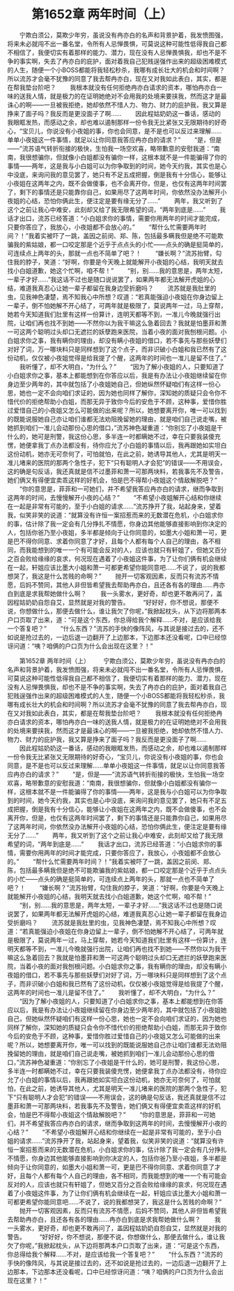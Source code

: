 # 　　第1652章 两年时间（上）
　　宁欺白须公，莫欺少年穷，虽说没有冉亦白的名声和背景护着，我发愤图强，将来未必就闯不出一番名堂，令所有人忌惮畏惧，可莫说这种可能性低得我自己都不相信了，我便切实有着那样的能力、潜力，现在没有人忌惮畏惧我，却也不是不争的事实啊，失去了冉亦白的庇护，面对着我自己犯贱逞强作出来的超级困难模式的人生，随便一个小BOSS都能将我轻松秒杀，我哪有成长壮大的机会和时间啊？所以流苏才会毫不犹豫的同意了我去帮冉亦白，现在又对我如此表白，其实，都是在帮我垫台阶吧？
　　我根本就没有任何拒绝冉亦白请求的资本，哪怕冉亦白一味的送我人情，就是极力的在证明她绝对不会用我的处境来要挟我，然而这才是最诛心的啊——一旦被我拒绝，她却依然不惜人力、物力、财力的庇护我，我又算是挣来了面子吗？我反而是更没面子了啊……
　　因此程姑奶奶这一番话，感动的我眼眶发热，而感动之余，却也难以遏制那样一份令我无比紧张又无限期待的好奇心，“宝贝儿，你说没有小夜姐的事，你也会同意，是不是也可以反过来理解……单单小夜姐这一件事情，就足以让你同意我答应冉亦白的请求？”
　　“是，但是——”流苏语气转折衔接的极快，生怕我一场空欢喜，略带歉意的安慰我道：“南南，我很想骗你，但就像小白姐都没有骗你一样，这根本就不是一件能骗得了你的事情——两年，这是我与小白姐可以为你争取到的时间，她今天约我，其实也是心中没底，来询问我的意见罢了，她只有不足五成把握，倒是我有十分信心，能够让小夜姐在这两年之内，既不会做傻事，也不会离开你，但是，也仅有这两年时间罢了，剩下的事情还是只能靠你自己，如果用尽了这两年时间，你依然没办法解开小夜姐的心结，恐怕你俩此生，便注定是要有缘无分了……”
　　两年，我又听到了这个之前让我心中难安，此刻却又给了我无限希望的词，“两年到底是……”
　　我话才出口，流苏已经答道：“小白姐求你的事情，需要你用两年的时间才能完成，只要你答应了，我放心，小夜姐都不会放心的。”
　　“帮什么忙需要两年时间？！”我着实被吓了一跳，盖因之前闵、郑、陈，包括最多瞒我但是绝不可能欺骗我的紫姑娘，都一口咬定那是个近乎于点点头的小忙——点头的确是挺简单的，可连续点上两年的头，那就一点也不简单了吧？！
　　“嫌长啊？”流苏抬臂，勾住我的脖子，笑道：“好啊，你要是今天晚上就能解开小夜姐的心结，我明天就去找小白姐道歉，她这个忙啊，咱不帮！”
　　“别，别……我的意思是，两年太短，一辈子才好……”我这话不过也是随口说说罢了，如果两年都无法解开虎姐的心结，难道我真忍心让她一辈子都留在我身边受折磨吗？
　　流苏就是我肚里的虫，见我神色凄楚，焉不知我心中所想？叹道：“若真能强迫小夜姐在你身边留上一辈子，倒不怕她解不开心结了，可两年就是极限了，莫说两年一过，马上穿帮，她若今天知道我们肚里有这样一份算计，连明天都等不到，一准儿今晚就强行出院，让咱们再也找不到她——不然你以为我干嘛这么急着回去？我就是怕墨菲和萧一可这两个聪明过头却口无遮拦的妖孽跑来医院，当着小夜的面对我刨根问题。小白姐求你之事，我有瞒你的理由，却没有瞒小夜姐的借口，若不事先与那些妖孽们对好了词，万一哪块料只是同样想到了这个点子，而非识破小白姐和我已然有了这份动机，仅仅被小夜姐觉得是给我提了个醒，这两年的时间也一准儿是留不住了。”
　　我听懂了，却不大明白，“为什么？”
　　“因为了解小夜姐的人，只要知道了小白姐求你之事，基本上都能想到在你答应以后，我是有办法让小夜姐继续留在你身边至少两年的，其中就包括了小夜姐她自己，但她纵然怀疑咱们有这样一份心思，她也一定不会向咱们求证的，因为她也同样了解你，深知她的质疑只会令你不惜代价的拒绝帮助小白姐，而那无异于致你今后的安危于不顾，这种事，爱惜你胜过爱惜自己的小夜姐又怎么可能做的出来呢？所以，她想要离开你，唯一可以找到的既能说服她自己亦让咱们谁都无法劝阻挽留她的理由，就是咱们自己说走嘴，被她抓到咱们一准儿会动那份心思的借口，”流苏神色凝重道：“你别忘了小夜姐是干什么的，她可是刑警，我这份心思，多半连一时都瞒她不过，幸在只要我装傻充愣，她便拿我丁点办法都没有，待你应允了小白姐的事情以后，我再跟她如实坦白这份动机，她亦无可奈何了，可怕就怕，在此之前，她诱导其他人，尤其是明天一准儿堵来的医院的那两个急性子，犯下“只有聪明人才会犯”的错误——不用误会，这的确是句反话，我还真就是信不过墨菲和萧一可那两块料，若我事先不及警告，她们俩又有得便宜卖乖这样的好机会，怕是巴不得帮小夜姐这个情敌解脱吧？”
　　“你的意思是，菲菲和一可她们，并不希望我答应冉亦白的请求，继而争取到这两年的时间，去慢慢解开小夜的心结？”
　　“不希望小夜姐解开心结和你继续在一起是非常有可能的，至于小白姐的请求……”流苏挣开了我，站起身来，望着我，似笑非笑的说道：“就算没有许恒一案招惹而来的无数潜在危机，小白姐求你的事，估计除了我一定会有几分挣扎不情愿，你身边其他能够直接影响到你决定的人，包括你爸乃至小夜姐，多半都是倾向于让你同意的，如墨大小姐和萧一可，更是巴不得你同意、求着你同意了才好，且每个人都有每个人自己的理由，各不相同，而我能想到的唯一一个有可能会反对的人，应该也就只有轩姐了，但她又百分之百会败给缘缘的哀求，何况现在遇着了小夜姐这件事，为了让你们俩有机会继续在一起，轩姐应该比墨大小姐和萧一可都更希望你能同意吧……不说了，说的我都想哭了，我这是什么苦贱的命啊？”
　　抛开一切客观因素，反而只有流苏不情愿，后妈不赞同，其他人非但皆希望我去帮助冉亦白，且还各有各的理由……冉亦白到底是求我帮她做什么啊？
　　我一头雾水，更好奇，却也更不敢再问了，盖因程姑奶奶自怨自艾，显然就是对我的警告。
　　“好好好，你不想说，那便不说，你想做什么，那便去做什么，谁让我欠了你呢，”我掀起枕头，从下边将那两本户口页取了出来，道：“可是这个东西，你总得给我个解释……不对，是应该给我一个答复吧？”
　　“什么东西？”流苏的手快的像阵风，与其说是接过去的，还不如说是抢过去的，一边后退一边翻开了上边那本，下边那本还没看呢，口中已经惊讶问道：“咦？咱俩的户口页为什么会出现在这里？！”

　　第1652章 两年时间（上）
　　宁欺白须公，莫欺少年穷，虽说没有冉亦白的名声和背景护着，我发愤图强，将来未必就闯不出一番名堂，令所有人忌惮畏惧，可莫说这种可能性低得我自己都不相信了，我便切实有着那样的能力、潜力，现在没有人忌惮畏惧我，却也不是不争的事实啊，失去了冉亦白的庇护，面对着我自己犯贱逞强作出来的超级困难模式的人生，随便一个小BOSS都能将我轻松秒杀，我哪有成长壮大的机会和时间啊？所以流苏才会毫不犹豫的同意了我去帮冉亦白，现在又对我如此表白，其实，都是在帮我垫台阶吧？
　　我根本就没有任何拒绝冉亦白请求的资本，哪怕冉亦白一味的送我人情，就是极力的在证明她绝对不会用我的处境来要挟我，然而这才是最诛心的啊——一旦被我拒绝，她却依然不惜人力、物力、财力的庇护我，我又算是挣来了面子吗？我反而是更没面子了啊……
　　因此程姑奶奶这一番话，感动的我眼眶发热，而感动之余，却也难以遏制那样一份令我无比紧张又无限期待的好奇心，“宝贝儿，你说没有小夜姐的事，你也会同意，是不是也可以反过来理解……单单小夜姐这一件事情，就足以让你同意我答应冉亦白的请求？”
　　“是，但是——”流苏语气转折衔接的极快，生怕我一场空欢喜，略带歉意的安慰我道：“南南，我很想骗你，但就像小白姐都没有骗你一样，这根本就不是一件能骗得了你的事情——两年，这是我与小白姐可以为你争取到的时间，她今天约我，其实也是心中没底，来询问我的意见罢了，她只有不足五成把握，倒是我有十分信心，能够让小夜姐在这两年之内，既不会做傻事，也不会离开你，但是，也仅有这两年时间罢了，剩下的事情还是只能靠你自己，如果用尽了这两年时间，你依然没办法解开小夜姐的心结，恐怕你俩此生，便注定是要有缘无分了……”
　　两年，我又听到了这个之前让我心中难安，此刻却又给了我无限希望的词，“两年到底是……”
　　我话才出口，流苏已经答道：“小白姐求你的事情，需要你用两年的时间才能完成，只要你答应了，我放心，小夜姐都不会放心的。”
　　“帮什么忙需要两年时间？！”我着实被吓了一跳，盖因之前闵、郑、陈，包括最多瞒我但是绝不可能欺骗我的紫姑娘，都一口咬定那是个近乎于点点头的小忙——点头的确是挺简单的，可连续点上两年的头，那就一点也不简单了吧？！
　　“嫌长啊？”流苏抬臂，勾住我的脖子，笑道：“好啊，你要是今天晚上就能解开小夜姐的心结，我明天就去找小白姐道歉，她这个忙啊，咱不帮！”
　　“别，别……我的意思是，两年太短，一辈子才好……”我这话不过也是随口说说罢了，如果两年都无法解开虎姐的心结，难道我真忍心让她一辈子都留在我身边受折磨吗？
　　流苏就是我肚里的虫，见我神色凄楚，焉不知我心中所想？叹道：“若真能强迫小夜姐在你身边留上一辈子，倒不怕她解不开心结了，可两年就是极限了，莫说两年一过，马上穿帮，她若今天知道我们肚里有这样一份算计，连明天都等不到，一准儿今晚就强行出院，让咱们再也找不到她——不然你以为我干嘛这么急着回去？我就是怕墨菲和萧一可这两个聪明过头却口无遮拦的妖孽跑来医院，当着小夜的面对我刨根问题。小白姐求你之事，我有瞒你的理由，却没有瞒小夜姐的借口，若不事先与那些妖孽们对好了词，万一哪块料只是同样想到了这个点子，而非识破小白姐和我已然有了这份动机，仅仅被小夜姐觉得是给我提了个醒，这两年的时间也一准儿是留不住了。”
　　我听懂了，却不大明白，“为什么？”
　　“因为了解小夜姐的人，只要知道了小白姐求你之事，基本上都能想到在你答应以后，我是有办法让小夜姐继续留在你身边至少两年的，其中就包括了小夜姐她自己，但她纵然怀疑咱们有这样一份心思，她也一定不会向咱们求证的，因为她也同样了解你，深知她的质疑只会令你不惜代价的拒绝帮助小白姐，而那无异于致你今后的安危于不顾，这种事，爱惜你胜过爱惜自己的小夜姐又怎么可能做的出来呢？所以，她想要离开你，唯一可以找到的既能说服她自己亦让咱们谁都无法劝阻挽留她的理由，就是咱们自己说走嘴，被她抓到咱们一准儿会动那份心思的借口，”流苏神色凝重道：“你别忘了小夜姐是干什么的，她可是刑警，我这份心思，多半连一时都瞒她不过，幸在只要我装傻充愣，她便拿我丁点办法都没有，待你应允了小白姐的事情以后，我再跟她如实坦白这份动机，她亦无可奈何了，可怕就怕，在此之前，她诱导其他人，尤其是明天一准儿堵来的医院的那两个急性子，犯下“只有聪明人才会犯”的错误——不用误会，这的确是句反话，我还真就是信不过墨菲和萧一可那两块料，若我事先不及警告，她们俩又有得便宜卖乖这样的好机会，怕是巴不得帮小夜姐这个情敌解脱吧？”
　　“你的意思是，菲菲和一可她们，并不希望我答应冉亦白的请求，继而争取到这两年的时间，去慢慢解开小夜的心结？”
　　“不希望小夜姐解开心结和你继续在一起是非常有可能的，至于小白姐的请求……”流苏挣开了我，站起身来，望着我，似笑非笑的说道：“就算没有许恒一案招惹而来的无数潜在危机，小白姐求你的事，估计除了我一定会有几分挣扎不情愿，你身边其他能够直接影响到你决定的人，包括你爸乃至小夜姐，多半都是倾向于让你同意的，如墨大小姐和萧一可，更是巴不得你同意、求着你同意了才好，且每个人都有每个人自己的理由，各不相同，而我能想到的唯一一个有可能会反对的人，应该也就只有轩姐了，但她又百分之百会败给缘缘的哀求，何况现在遇着了小夜姐这件事，为了让你们俩有机会继续在一起，轩姐应该比墨大小姐和萧一可都更希望你能同意吧……不说了，说的我都想哭了，我这是什么苦贱的命啊？”
　　抛开一切客观因素，反而只有流苏不情愿，后妈不赞同，其他人非但皆希望我去帮助冉亦白，且还各有各的理由……冉亦白到底是求我帮她做什么啊？
　　我一头雾水，更好奇，却也更不敢再问了，盖因程姑奶奶自怨自艾，显然就是对我的警告。
　　“好好好，你不想说，那便不说，你想做什么，那便去做什么，谁让我欠了你呢，”我掀起枕头，从下边将那两本户口页取了出来，道：“可是这个东西，你总得给我个解释……不对，是应该给我一个答复吧？”
　　“什么东西？”流苏的手快的像阵风，与其说是接过去的，还不如说是抢过去的，一边后退一边翻开了上边那本，下边那本还没看呢，口中已经惊讶问道：“咦？咱俩的户口页为什么会出现在这里？！”
